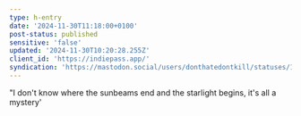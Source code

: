 ```yaml
---
type: h-entry
date: '2024-11-30T11:18:00+0100'
post-status: published
sensitive: 'false'
updated: '2024-11-30T10:20:28.255Z'
client_id: 'https://indiepass.app/'
syndication: 'https://mastodon.social/users/donthatedontkill/statuses/113571398426518466'
---
```

"I don't know where the sunbeams end and the starlight begins, it's all a mystery'
